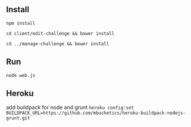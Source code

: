 ## Install

`npm install`

`cd client/edit-challenge && bower install`

`cd ../manage-challenge && bower install`

## Run

`node web.js`


## Heroku
add buildpack for node and grunt
`heroku config:set BUILDPACK_URL=https://github.com/mbuchetics/heroku-buildpack-nodejs-grunt.git`

